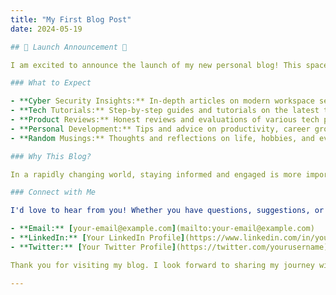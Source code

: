 ```yaml
---
title: "My First Blog Post"
date: 2024-05-19

## 🎉 Launch Announcement 🎉

I am excited to announce the launch of my new personal blog! This space is where I share my passions, experiences, and insights on a variety of topics that matter to me. From cyber security to technology trends, personal development, and more, this blog is a reflection of my diverse interests and expertise.

### What to Expect

- **Cyber Security Insights:** In-depth articles on modern workspace security, endpoint protection, and cloud security.
- **Tech Tutorials:** Step-by-step guides and tutorials on the latest technologies and tools.
- **Product Reviews:** Honest reviews and evaluations of various tech products and solutions.
- **Personal Development:** Tips and advice on productivity, career growth, and continuous learning.
- **Random Musings:** Thoughts and reflections on life, hobbies, and everything in between.

### Why This Blog?

In a rapidly changing world, staying informed and engaged is more important than ever. As someone deeply passionate about technology, security, and personal growth, I created this blog to share my knowledge and experiences with others. Whether you're here to learn something new, find inspiration, or simply explore, there's something for everyone.

### Connect with Me

I'd love to hear from you! Whether you have questions, suggestions, or just want to connect, feel free to reach out:

- **Email:** [your-email@example.com](mailto:your-email@example.com)
- **LinkedIn:** [Your LinkedIn Profile](https://www.linkedin.com/in/yourprofile)
- **Twitter:** [Your Twitter Profile](https://twitter.com/yourusername)

Thank you for visiting my blog. I look forward to sharing my journey with you. Together, let's explore, learn, and grow!

---
```

